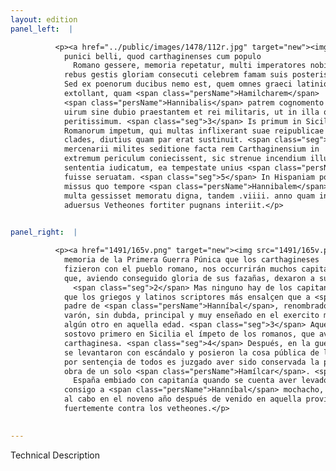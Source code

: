```yaml
---
layout: edition
panel_left:  |

          <p><a href="../public/images/1478/112r.jpg" target="new"><img src="../public/images/1478/112r.jpg"/></a><span class="seg">1.1</span> Si primi
            punici belli, quod carthaginenses cum populo
              Romano gessere, memoria repetatur, multi imperatores nobis ocurrent, qui ex
            rebus gestis gloriam consecuti celebrem famam suis posteris reliquerunt. <span class="seg">2</span>
            Sed ex poenorum ducibus nemo est, quem omnes graeci latinique scriptores magis
            extollant, quam <span class="persName">Hamilcharem</span>
            <span class="persName">Hannibalis</span> patrem cognomento Barcham
            uirum sine dubio praestantem et rei militaris, ut in illa quisque aetate poterat,
            peritissimum. <span class="seg">3</span> Is primum in Sicilia
            Romanorum impetum, qui multas inflixerant suae reipublicae
            clades, diutius quam par erat sustinuit. <span class="seg">4</span> Deinde Aphrico bello cum
            mercenarii milites seditione facta rem Carthaginensium in
            extremum periculum coniecissent, sic strenue incendium illud restinxit, ut sit omnium
            sententia iudicatum, ea tempestate unius <span class="persName">Hamilcharis</span> opera patriam
            fuisse seruatam. <span class="seg">5</span> In Hispaniam post haec cum imperio
            missus quo tempore <span class="persName">Hannibalem</span> puerum secum duxisse traditur, cum
            multa gessisset memoratu digna, tandem .viiii. anno quam in eam prouinciam uenerat,
            aduersus Vetheones fortiter pugnans interiit.</p>
        

panel_right:  |

          <p><a href="1491/165v.png" target="new"><img src="1491/165v.png"/></a><span class="seg">1.1</span> Si se repite la
            memoria de la Primera Guerra Púnica que los carthagineses
            fizieron con el pueblo romano, nos occurrirán muchos capitanes
            que, aviendo conseguido gloria de sus fazañas, dexaron a sus successores honrosa fama.
              <span class="seg">2</span> Mas ninguno hay de los capitanes carthagineses
            que los griegos y latinos scriptores más ensalçen que a <span class="persName">Hamílcar</span>,
            padre de <span class="persName">Hanníbal</span>, renombrado Barcha,
            varón, sin dubda, principal y muy enseñado en el exercito militar como podiera aver
            algún otro en aquella edad. <span class="seg">3</span> Aqueste, más luengamente que la razón quería,
            sostovo primero en Sicilia el ímpeto de los romanos, que avían induzido muchas pérdidas y rompimientos a su república
            carthaginesa. <span class="seg">4</span> Después, en la guerra africana, quando los guerreros soldados
            se levantaron con escándalo y posieron la cosa pública de los carthagineses en extremo peligro, él apagó tan strenuamente aquel fuego, que
            por sentençia de todos es juzgado aver sido conservada la patria en aquel tiempo por
            obra de un solo <span class="persName">Hamílcar</span>. <span class="seg">5</span> Después d'esto, en
              España embiado con capitanía quando se cuenta aver levado
            consigo a <span class="persName">Hanníbal</span> mochacho, fechas muchas cosas dignas de memoria,
            al cabo en el noveno año después de venido en aquella provincia, murió peleando
            fuertemente contra los vetheones.</p>
        

---
```


Technical Description 